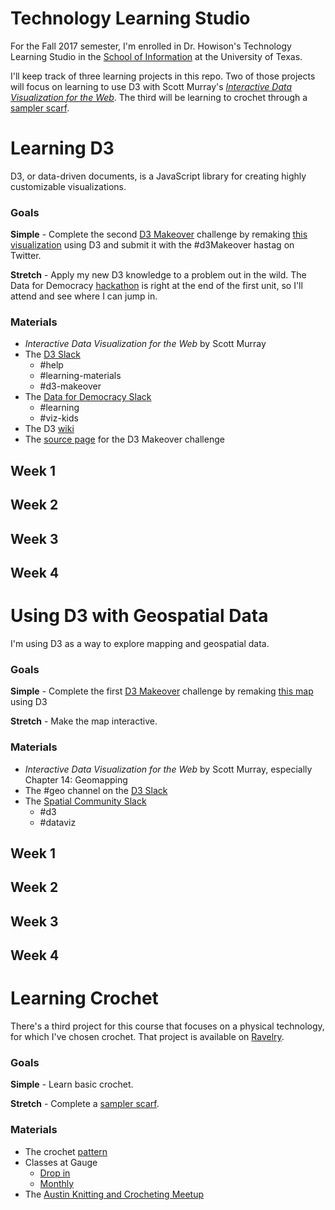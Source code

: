 # Technology Learning Studio
For the Fall 2017 semester, I'm enrolled in Dr. Howison's Technology Learning Studio in the [School of Information](https://www.ischool.utexas.edu/) at the University of Texas. 

I'll keep track of three learning projects in this repo. Two of those projects will focus on learning to use D3 with Scott Murray's *[Interactive Data Visualization for the Web](http://alignedleft.com/work/d3-book-2e)*. The third will be learning to crochet through a [sampler scarf](http://www.ravelry.com/patterns/library/wonderland-sampler-scarf).

# Learning D3
D3, or data-driven documents, is a JavaScript library for creating highly customizable visualizations.

### Goals
**Simple** - Complete the second [D3 Makeover](http://tinyletter.com/curran/letters/introducing-d3-makeover) challenge by remaking [this visualization](http://tinyletter.com/curran/letters/d3-makeover-ii) using D3 and submit it with the #d3Makeover hastag on Twitter.

**Stretch** - Apply my new D3 knowledge to a problem out in the wild. The Data for Democracy [hackathon](https://www.meetup.com/Data-for-Democracy-Austin/events/243063332/) is right at the end of the first unit, so I'll attend and see where I can jump in.

### Materials
* *Interactive Data Visualization for the Web* by Scott Murray
* The [D3 Slack](https://d3js.slack.com)
  * #help
  * #learning-materials
  * #d3-makeover
* The [Data for Democracy Slack](https://datafordemocracy.slack.com)
  * #learning
  * #viz-kids
* The D3 [wiki](https://github.com/d3/d3/wiki)
* The [source page](http://www.nws.noaa.gov/hic/flood_stats/recent_individual_deaths.shtml) for the D3 Makeover challenge


## Week 1

## Week 2

## Week 3

## Week 4

# Using D3 with Geospatial Data
I'm using D3 as a way to explore mapping and geospatial data.

### Goals
**Simple** - Complete the first [D3 Makeover](http://tinyletter.com/curran/letters/introducing-d3-makeover) challenge by remaking [this map](http://one.laptop.org/map) using D3

**Stretch** - Make the map interactive.

### Materials
* *Interactive Data Visualization for the Web* by Scott Murray, especially Chapter 14: Geomapping
* The #geo channel on the [D3 Slack](https://d3js.slack.com)
* The [Spatial Community Slack](https://thespatialcommunity.slack.com)
  * #d3
  * #dataviz

## Week 1

## Week 2

## Week 3

## Week 4

# Learning Crochet
There's a third project for this course that focuses on a physical technology, for which I've chosen crochet. That project is available on [Ravelry](http://www.ravelry.com/projects/allyro/wonderland-sampler-scarf).

### Goals
**Simple** - Learn basic crochet.

**Stretch** - Complete a [sampler scarf](http://www.ravelry.com/patterns/library/wonderland-sampler-scarf).

### Materials
* The crochet [pattern](http://www.ravelry.com/patterns/library/wonderland-sampler-scarf)
* Classes at Gauge
  * [Drop in](http://gaugeyarn.com/classes/drop-in-classes/drop-in-classes)
  * [Monthly](http://gaugeyarn.com/classes/monthly-classes/learn-to-crochet-4)
* The [Austin Knitting and Crocheting Meetup](https://www.meetup.com/austinknitting/events/)
  
